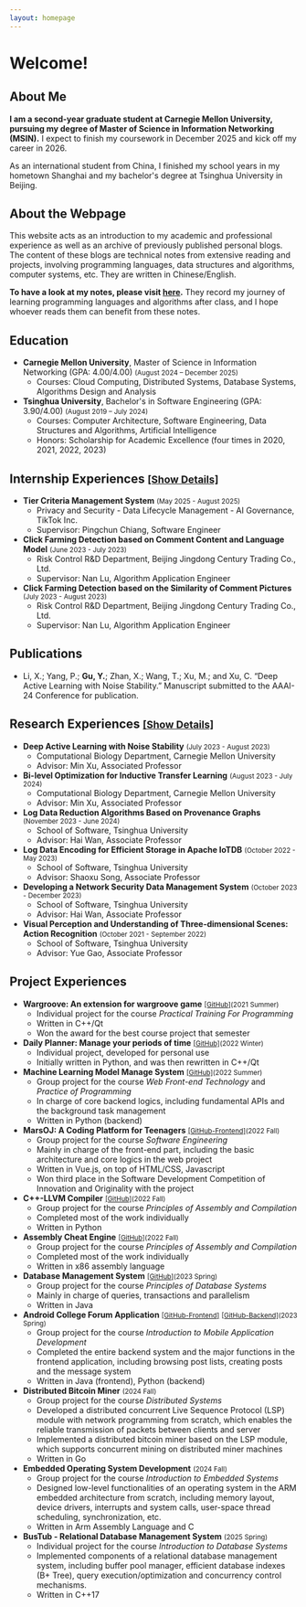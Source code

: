 ```yaml
---
layout: homepage
---
```


# Welcome!

## About Me

**I am a second-year graduate student at Carnegie Mellon University, pursuing my degree of Master of Science in Information Networking (MSIN).** I expect to finish my coursework in December 2025 and kick off my career in 2026.

As an international student from China, I finished my school years in my hometown Shanghai and my bachelor's degree at Tsinghua University in Beijing.

## About the Webpage

This website acts as an introduction to my academic and professional experience as well as an archive of previously published personal blogs. The content of these blogs are technical notes from extensive reading and projects, involving programming languages, data structures and algorithms, computer systems, etc. They are written in Chinese/English.

**To have a look at my notes, please visit [here](/postlist).** They record my journey of learning programming languages and algorithms after class, and I hope whoever reads them can benefit from these notes.


## Education

- **Carnegie Mellon University**, Master of Science in Information Networking (GPA: 4.00/4.00) <small>(August 2024 – December 2025)</small>
  - Courses: Cloud Computing, Distributed Systems, Database Systems, Algorithms Design and Analysis
- **Tsinghua University**, Bachelor's in Software Engineering (GPA: 3.90/4.00) <small>(August 2019 – July 2024)</small>
  - Courses: Computer Architecture, Software Engineering, Data Structures and Algorithms, Artificial Intelligence
  - Honors: Scholarship for Academic Excellence (four times in 2020, 2021, 2022, 2023)



## Internship Experiences <small>[[Show Details]](/intern)</small>

- **Tier Criteria Management System** <small>(May 2025 - August 2025)</small>
  - Privacy and Security - Data Lifecycle Management - AI Governance, TikTok Inc.
  - Supervisor: Pingchun Chiang, Software Engineer
- **Click Farming Detection based on Comment Content and Language Model** <small>(June 2023 - July 2023)</small>
  - Risk Control R&D Department, Beijing Jingdong Century Trading Co., Ltd.
  - Supervisor: Nan Lu, Algorithm Application Engineer
- **Click Farming Detection based on the Similarity of Comment Pictures** <small>(July 2023 - August 2023)</small>
  - Risk Control R&D Department, Beijing Jingdong Century Trading Co., Ltd.
  - Supervisor: Nan Lu, Algorithm Application Engineer


## Publications

- Li, X.; Yang, P.; <strong>Gu, Y.</strong>; Zhan, X.; Wang, T.; Xu, M.; and Xu, C. “Deep Active Learning with Noise Stability.” Manuscript submitted to the AAAI-24 Conference for publication.

## Research Experiences <small>[[Show Details]](/research)</small>

- **Deep Active Learning with Noise Stability** <small>(July 2023 - August 2023)</small>
  - Computational Biology Department, Carnegie Mellon University
  - Advisor: Min Xu, Associated Professor
- **Bi-level Optimization for Inductive Transfer Learning** <small>(August 2023 - July 2024)</small>
  - Computational Biology Department, Carnegie Mellon University
  - Advisor: Min Xu, Associated Professor
- **Log Data Reduction Algorithms Based on Provenance Graphs** <small>(November 2023 - June 2024)</small>
  - School of Software, Tsinghua University
  - Advisor: Hai Wan, Associate Professor
- **Log Data Encoding for Efficient Storage in Apache IoTDB** <small>(October 2022 - May 2023)</small>
  - School of Software, Tsinghua University
  - Advisor: Shaoxu Song, Associate Professor
- **Developing a Network Security Data Management System** <small>(October 2023 - December 2023)</small>
  - School of Software, Tsinghua University
  - Advisor: Hai Wan, Associate Professor
- **Visual Perception and Understanding of Three-dimensional Scenes: Action Recognition** <small>(October 2021 - September 2022)</small>
  - School of Software, Tsinghua University
  - Advisor: Yue Gao, Associate Professor


<!-- ## Project Experiences <small>[[Show Details]](/project)</small> -->
## Project Experiences

- **Wargroove: An extension for wargroove game** <small>[[GitHub]](https://github.com/ferv3455/Wargroove)</small><small>(2021 Summer)</small>
  - Individual project for the course <em>Practical Training For Programming</em>
  - Written in C++/Qt
  - Won the award for the best course project that semester
- **Daily Planner: Manage your periods of time** <small>[[GitHub]](https://github.com/ferv3455/Daily-Planner)</small><small>(2022 Winter)</small>
  - Individual project, developed for personal use
  - Initially written in Python, and was then rewritten in C++/Qt
- **Machine Learning Model Manage System** <small>[[GitHub]](https://github.com/ferv3455/ML-Model-Management)</small><small>(2022 Summer)</small>
  - Group project for the course <em>Web Front-end Technology</em> and <em>Practice of Programming</em>
  - In charge of core backend logics, including fundamental APIs and the background task management
  - Written in Python (backend)
- **MarsOJ: A Coding Platform for Teenagers** <small>[[GitHub-Frontend]](https://github.com/MarsOJ/frontend)</small><small>(2022 Fall)</small>
  - Group project for the course <em>Software Engineering</em>
  - Mainly in charge of the front-end part, including the basic architecture and core logics in the web project
  - Written in Vue.js, on top of HTML/CSS, Javascript
  - Won third place in the Software Development Competition of Innovation and Originality with the project
- **C++-LLVM Compiler** <small>[[GitHub]](https://github.com/ferv3455/Cpp-LLVM-Compiler)</small><small>(2022 Fall)</small>
  - Group project for the course <em>Principles of Assembly and Compilation</em>
  - Completed most of the work individually
  - Written in Python
- **Assembly Cheat Engine** <small>[[GitHub]](https://github.com/ferv3455/Assembly-Cheat-Engine)</small><small>(2022 Fall)</small>
  - Group project for the course <em>Principles of Assembly and Compilation</em>
  - Completed most of the work individually
  - Written in x86 assembly language
- **Database Management System** <small>[[GitHub]](https://github.com/ferv3455/THSS-Database-Management)</small><small>(2023 Spring)</small>
  - Group project for the course <em>Principles of Database Systems</em>
  - Mainly in charge of queries, transactions and parallelism
  - Written in Java
- **Android College Forum Application** <small>[[GitHub-Frontend]](https://github.com/ferv3455/College-Forum)</small> <small>[[GitHub-Backend]](https://github.com/ferv3455/Forum-Backend)</small><small>(2023 Spring)</small>
  - Group project for the course <em>Introduction to Mobile Application Development</em>
  - Completed the entire backend system and the major functions in the frontend application, including browsing post lists, creating posts and the message system
  - Written in Java (frontend), Python (backend)
- **Distributed Bitcoin Miner** <small>(2024 Fall)</small>
  - Group project for the course <em>Distributed Systems</em>
  - Developed a distributed concurrent Live Sequence Protocol (LSP) module with network programming from scratch, which enables the reliable transmission of packets between clients and server
  - Implemented a distributed bitcoin miner based on the LSP module, which supports concurrent mining on distributed miner machines
  - Written in Go
- **Embedded Operating System Development** <small>(2024 Fall)</small>
  - Group project for the course <em>Introduction to Embedded Systems</em>
  - Designed low-level functionalities of an operating system in the ARM embedded architecture from scratch, including memory layout, device drivers, interrupts and system calls, user-space thread scheduling, synchronization, etc.
  - Written in Arm Assembly Language and C
- **BusTub - Relational Database Management System** <small>(2025 Spring)</small>
  - Individual project for the course <em>Introduction to Database Systems</em>
  - Implemented components of a relational database management system, including buffer pool manager, efficient database indexes (B+ Tree), query execution/optimization and concurrency control mechanisms.
  - Written in C++17
